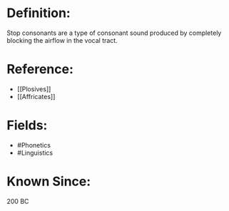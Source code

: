 

# Definition:
Stop consonants are a type of consonant sound produced by completely blocking the airflow in the vocal tract.

# Reference:
- [[Plosives]]
- [[Affricates]]

# Fields: 
- #Phonetics
- #Linguistics

# Known Since:
200 BC

